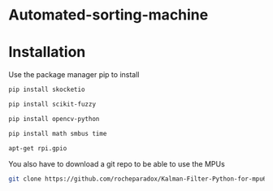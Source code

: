 # Automated-sorting-machine

# Installation
Use the package manager pip to install
```bash
pip install skocketio
```
```bash
pip install scikit-fuzzy
```
```bash
pip install opencv-python
```
```bash
pip install math smbus time
```
```bash
apt-get rpi.gpio
```
You also have to download a git repo to be able to use the MPUs
```bash
git clone https://github.com/rocheparadox/Kalman-Filter-Python-for-mpu6050.git
```




